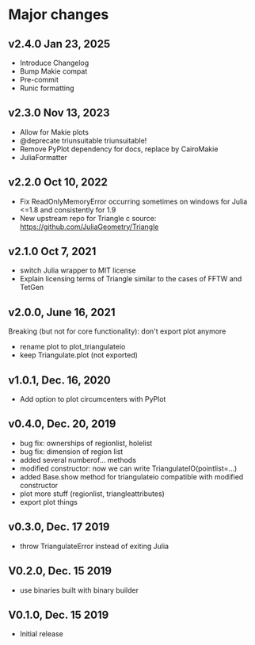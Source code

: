 # Major changes
## v2.4.0 Jan 23, 2025
- Introduce Changelog
- Bump Makie compat
- Pre-commit
- Runic formatting

## v2.3.0 Nov 13, 2023
- Allow for Makie plots
- @deprecate triunsuitable triunsuitable!
- Remove PyPlot dependency for docs, replace by CairoMakie
- JuliaFormatter

## v2.2.0 Oct 10, 2022
- Fix ReadOnlyMemoryError occurring sometimes on windows for Julia <=1.8 and consistently for 1.9
- New upstream repo for Triangle c source: https://github.com/JuliaGeometry/Triangle

## v2.1.0  Oct 7, 2021
- switch Julia wrapper to MIT license
- Explain licensing terms of Triangle similar to the cases of FFTW and TetGen

## v2.0.0, June 16, 2021
Breaking (but not for core functionality): don't export plot anymore
- rename plot to plot_triangulateio
- keep Triangulate.plot (not exported)

## v1.0.1, Dec. 16, 2020
- Add option to plot circumcenters with PyPlot

## v0.4.0, Dec. 20, 2019
- bug fix: ownerships of regionlist, holelist
- bug fix: dimension of region list
- added several numberof... methods
- modified constructor: now we can write TriangulateIO(pointlist=...)
- added Base.show method for triangulateio compatible with modified constructor
- plot more stuff (regionlist, triangleattributes)
- export plot things

## v0.3.0, Dec. 17 2019
- throw TriangulateError instead of exiting Julia

## V0.2.0, Dec. 15 2019
- use binaries built with binary builder

## V0.1.0, Dec. 15 2019
- Initial release
